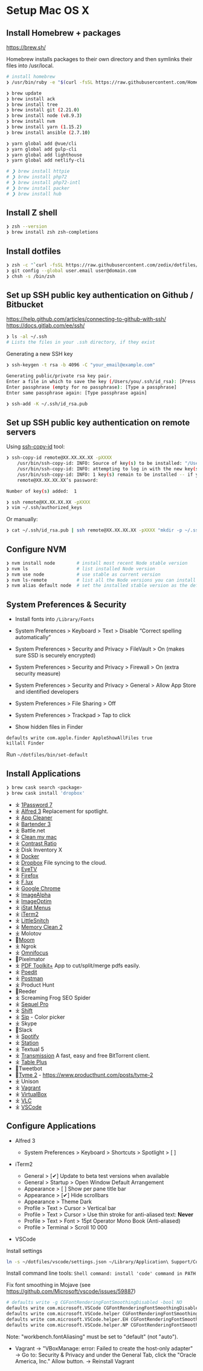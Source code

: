 # Setup Mac OS X

## Install Homebrew + packages

https://brew.sh/

Homebrew installs packages to their own directory and then symlinks their files into /usr/local.

```sh
# install homebrew
❯ /usr/bin/ruby -e "$(curl -fsSL https://raw.githubusercontent.com/Homebrew/install/master/install)"

❯ brew update
❯ brew install ack
❯ brew install tree
❯ brew install git (2.21.0)
❯ brew install node (v8.9.3)
❯ brew install nvm
❯ brew install yarn (1.15.2)
❯ brew install ansible (2.7.10)

❯ yarn global add @vue/cli
❯ yarn global add gulp-cli
❯ yarn global add lighthouse
❯ yarn global add netlify-cli

# ❯ brew install httpie
# ❯ brew install php72
# ❯ brew install php72-intl
# ❯ brew install packer
# ❯ brew install hub
```

## Install Z shell

```sh
❯ zsh --version
❯ brew install zsh zsh-completions
```

## Install dotfiles

```sh
❯ zsh -c "`curl -fsSL https://raw.githubusercontent.com/zedix/dotfiles/master/install.sh`"
❯ git config --global user.email user@domain.com
❯ chsh -s /bin/zsh
```

## Set up SSH public key authentication on Github / Bitbucket

https://help.github.com/articles/connecting-to-github-with-ssh/
https://docs.gitlab.com/ee/ssh/

```sh
❯ ls -al ~/.ssh
# Lists the files in your .ssh directory, if they exist
```

Generating a new SSH key

```sh
❯ ssh-keygen -t rsa -b 4096 -C "your_email@example.com"

Generating public/private rsa key pair.
Enter a file in which to save the key (/Users/you/.ssh/id_rsa): [Press enter]
Enter passphrase (empty for no passphrase): [Type a passphrase]
Enter same passphrase again: [Type passphrase again]

❯ ssh-add -K ~/.ssh/id_rsa.pub
```

## Set up SSH public key authentication on remote servers

Using [ssh-copy-id](https://www.ssh.com/ssh/copy-id) tool:

```sh
❯ ssh-copy-id remote@XX.XX.XX.XX -pXXXX
    /usr/bin/ssh-copy-id: INFO: Source of key(s) to be installed: "/Users/xxx/.ssh/id_rsa.pub"
    /usr/bin/ssh-copy-id: INFO: attempting to log in with the new key(s), to filter out any that are already installed
    /usr/bin/ssh-copy-id: INFO: 1 key(s) remain to be installed -- if you are prompted now it is to install the new keys
    remote@XX.XX.XX.XX’s password:

Number of key(s) added:  1

❯ ssh remote@XX.XX.XX.XX -pXXXX
❯ vim ~/.ssh/authorized_keys
```

Or manually:

```sh
❯ cat ~/.ssh/id_rsa.pub | ssh remote@XX.XX.XX.XX -pXXXX "mkdir -p ~/.ssh && chmod 700 ~/.ssh && cat >>  ~/.ssh/authorized_keys"
```

## Configure NVM

```sh
❯ nvm install node        # install most recent Node stable version
❯ nvm ls                  # list installed Node version
❯ nvm use node            # use stable as current version
❯ nvm ls-remote           # list all the Node versions you can install
❯ nvm alias default node  # set the installed stable version as the default Node
```

## System Preferences & Security

- Install fonts into `/Library/Fonts`
- System Preferences > Keyboard > Text > Disable “Correct spelling automatically”
- System Preferences > Security and Privacy > FileVault > On (makes sure SSD is securely encrypted)
- System Preferences > Security and Privacy > Firewall > On (extra security measure)
- System Preferences > Security and Privacy > General > Allow App Store and identified developers
- System Preferences > File Sharing > Off
- System Preferences > Trackpad > Tap to click

- Show hidden files in Finder

```
defaults write com.apple.finder AppleShowAllFiles true
killall Finder
```

Run `~/dotfiles/bin/set-default`

## Install Applications

```sh
❯ brew cask search <package>
❯ brew cask install 'dropbox'
```

- ⤓ [1Password 7](https://1password.com/fr/downloads/mac/)
- ⤓ [Alfred 3](http://www.alfredapp.com/) Replacement for spotlight.
- ⤓ [App Cleaner](https://freemacsoft.net/appcleaner/)
- ⤓ [Bartender 3](https://www.macbartender.com/)
- ⤓ Battle.net
- ⤓ [Clean my mac](https://cleanmymac.macpaw.com/)
- ⤓ [Contrast Ratio](http://leaverou.github.io/contrast-ratio/)
- ⤓ Disk Inventory X
- ⤓ [Docker](https://docs.docker.com/docker-for-mac/install/)
- ⤓ [Dropbox](https://www.dropbox.com/) File syncing to the cloud.
- ⤓ [EyeTV](https://www.geniatech.eu/fr/software/)
- ⤓ [Firefox](https://www.mozilla.org/fr/firefox/new/)
- ⤓ [F.lux](https://justgetflux.com/)
- ⤓ [Google Chrome](https://www.google.com/intl/fr_ALL/chrome/)
- ⤓ [ImageAlpha](https://pngmini.com/)
- ⤓ [ImageOptim](https://imageoptim.com/mac)
- ⤓ [iStat Menus](https://bjango.com/mac/istatmenus/)
- ⤓ [iTerm2](https://www.iterm2.com/)
- ⤓ [LittleSnitch](https://www.obdev.at/products/littlesnitch/index.html)
- ⤓ [Memory Clean 2](https://fiplab.com/apps/memory-clean-for-mac)
- ⤓ Molotov
- 🍏[Moom](https://manytricks.com/moom/)
- ⤓ Ngrok
- ⤓ [Omnifocus](https://www.omnigroup.com/omnifocus)
- 🍏Pixelmator
- ⤓ [PDF Toolkit+](https://itunes.apple.com/us/app/pdf-toolkit-+/id545164971?mt=12) App to cut/split/merge pdfs easily.
- ⤓ [Poedit](https://poedit.net/)
- ⤓ [Postman](https://www.getpostman.com/)
- ⤓ Product Hunt
- 🍏Reeder
- ⤓ Screaming Frog SEO Spider
- ⤓ [Sequel Pro](https://www.sequelpro.com/)
- ⤓ [Shift](https://tryshift.com/)
- ⤓ [Sip](https://sipapp.io/) - Color picker
- ⤓ Skype
- 🍏Slack
- ⤓ [Spotify](https://www.spotify.com/fr/download/mac/)
- ⤓ [Station](https://getstation.com/)
- ⤓ Textual 5
- ⤓ [Transmission](http://www.transmissionbt.com/) A fast, easy and free BitTorrent client.
- ⤓ [Table Plus](https://tableplus.io/)
- 🍏Tweetbot
- 🍏[Tyme 2](https://www.tyme-app.com) - https://www.producthunt.com/posts/tyme-2
- ⤓ Unison
- ⤓ [Vagrant](https://www.vagrantup.com/downloads.html)
- ⤓ [VirtualBox](https://www.virtualbox.org/wiki/Downloads)
- ⤓ [VLC](https://www.videolan.org/vlc/index.fr.html)
- ⤓ [VSCode](https://code.visualstudio.com/download)


## Configure Applications

- Alfred 3
    - System Preferences > Keyboard > Shortcuts > Spotlight > [ ]

- iTerm2
    - General > [✔] Update to beta test versions when available
    - General > Startup > Open Window Default Arrangement
    - Appearance > [ ] Show per pane title bar
    - Appearance > [✔] Hide scrollbars
    - Appearance > Theme Dark
    - Profile > Text > Cursor > Vertical bar
    - Profile > Text > Cursor > Use thin stroke for anti-aliased text: **Never**
    - Profile > Text > Font > 15pt Operator Mono Book (Anti-aliased)
    - Profile > Terminal > Scroll 10 000

- VSCode

Install settings

```sh
ln -s ~/dotfiles/vscode/settings.json ~/Library/Application\ Support/Code/User/settings.json
```

Install command line tools: `Shell command: install 'code' command in PATH`

Fix font smoothing in Mojave (see https://github.com/Microsoft/vscode/issues/59887)

```sh
# defaults write -g CGFontRenderingFontSmoothingDisabled -bool NO
defaults write com.microsoft.VSCode CGFontRenderingFontSmoothingDisabled 0
defaults write com.microsoft.VSCode.helper CGFontRenderingFontSmoothingDisabled 0
defaults write com.microsoft.VSCode.helper.EH CGFontRenderingFontSmoothingDisabled 0
defaults write com.microsoft.VSCode.helper.NP CGFontRenderingFontSmoothingDisabled 0
```
Note: "workbench.fontAliasing" must be set to "default" (not "auto").


- Vagrant
    -> "VBoxManage: error: Failed to create the host-only adapter"
        -> Go to: Security & Privacy and under the General Tab, click the "Oracle America, Inc." Allow button.
        -> Reinstall Vagrant

